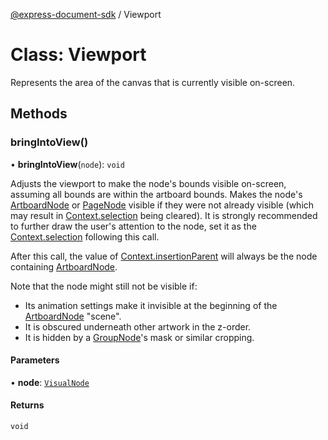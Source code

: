 [@express-document-sdk](../overview.md) / Viewport

# Class: Viewport

Represents the area of the canvas that is currently visible on-screen.

## Methods

### bringIntoView()

• **bringIntoView**(`node`): `void`

Adjusts the viewport to make the node's bounds visible on-screen, assuming all bounds are within the artboard bounds.
Makes the node's [ArtboardNode](ArtboardNode.md) or [PageNode](PageNode.md) visible if they were not already visible
(which may result in [Context.selection](Context.md#selection) being cleared). It is strongly recommended
to further draw the user's attention to the node, set it as the [Context.selection](Context.md#selection) following this call.

After this call, the value of [Context.insertionParent](Context.md#insertionparent) will always be the node containing [ArtboardNode](ArtboardNode.md).

Note that the node might still not be visible if:

- Its animation settings make it invisible at the beginning of the [ArtboardNode](ArtboardNode.md) "scene".
- It is obscured underneath other artwork in the z-order.
- It is hidden by a [GroupNode](GroupNode.md)'s mask or similar cropping.

#### Parameters

• **node**: [`VisualNode`](VisualNode.md)

#### Returns

`void`
